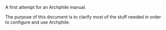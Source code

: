 A first attempt for an Archphile manual. 

The purpose of this document is to clarify most of the stuff needed in order to configure and use Archphile.
